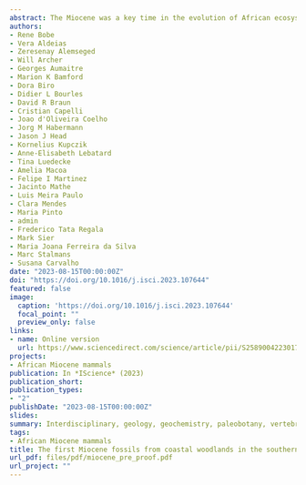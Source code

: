 ```yaml
---
abstract: The Miocene was a key time in the evolution of African ecosystems witnessing the origin of the African apes and the isolation of eastern coastal forests through an expanding arid corridor. Until recently, however, Miocene sites from the southeastern regions of the continent were unknown. Here we report the first Miocene fossil teeth from the shoulders of the Urema Rift in Gorongosa National Park, Mozambique. We provide the first 1) radiometric ages of the Mazamba Formation, 2) reconstructions of paleovegetation in the region based on pedogenic carbonates and fossil wood, and 3) descriptions of fossil teeth. Gorongosa is unique in the East African Rift in combining marine invertebrates, marine vertebrates, reptiles, terrestrial mammals, and fossil woods in coastal paleoenvironments. The Gorongosa fossil sites offer the first evidence of woodlands and forests on the coastal margins of southeastern Africa during the Miocene, and an exceptional assemblage of fossils including new species.
authors:
- Rene Bobe
- Vera Aldeias
- Zeresenay Alemseged
- Will Archer
- Georges Aumaitre
- Marion K Bamford
- Dora Biro
- Didier L Bourles
- David R Braun
- Cristian Capelli
- Joao d'Oliveira Coelho
- Jorg M Habermann
- Jason J Head
- Kornelius Kupczik
- Anne-Elisabeth Lebatard
- Tina Luedecke
- Amelia Macoa
- Felipe I Martinez
- Jacinto Mathe
- Luis Meira Paulo
- Clara Mendes
- Maria Pinto
- admin
- Frederico Tata Regala
- Mark Sier
- Maria Joana Ferreira da Silva
- Marc Stalmans
- Susana Carvalho
date: "2023-08-15T00:00:00Z"
doi: "https://doi.org/10.1016/j.isci.2023.107644"
featured: false
image:
  caption: 'https://doi.org/10.1016/j.isci.2023.107644'
  focal_point: ""
  preview_only: false
links:
- name: Online version
  url: https://www.sciencedirect.com/science/article/pii/S2589004223017212
projects:
- African Miocene mammals
publication: In *IScience* (2023)
publication_short: 
publication_types:
- "2"
publishDate: "2023-08-15T00:00:00Z"
slides: 
summary: Interdisciplinary, geology, geochemistry, paleobotany, vertebrate paleontology, paleoecology, biogeography
tags:
- African Miocene mammals
title: The first Miocene fossils from coastal woodlands in the southern East African Rift
url_pdf: files/pdf/miocene_pre_proof.pdf
url_project: ""
---
```


